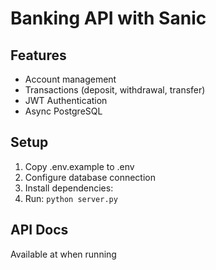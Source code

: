 # Banking API with Sanic

## Features
- Account management
- Transactions (deposit, withdrawal, transfer)
- JWT Authentication
- Async PostgreSQL

## Setup
1. Copy .env.example to .env
2. Configure database connection
3. Install dependencies: 
4. Run: `python server.py`

## API Docs
Available at  when running
